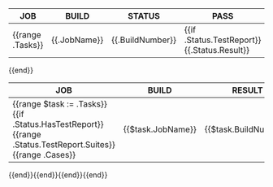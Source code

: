 | JOB | BUILD | STATUS | PASS | SKIP | FAIL | URL |
|-----|-------|--------|------|------|------|-----|
{{range .Tasks}}| {{.JobName}} | {{.BuildNumber}} | {{if .Status.TestReport}}{{.Status.Result}} | {{.Status.PassCount}} | {{.Status.SkipCount}} | {{.Status.FailCount}}{{else}} | | | {{end}}| {{.Status.URL}} |
{{end}}

| JOB | BUILD | RESULT | CLASS | TEST CASE |
|-----|-------|--------|-------|-----------|
{{range $task := .Tasks}}{{if .Status.HasTestReport}}{{range .Status.TestReport.Suites}}{{range .Cases}}| {{$task.JobName}} | {{$task.BuildNumber}} | {{.Status}} | {{.ClassName}} | {{.Name}} |
{{end}}{{end}}{{end}}{{end}}